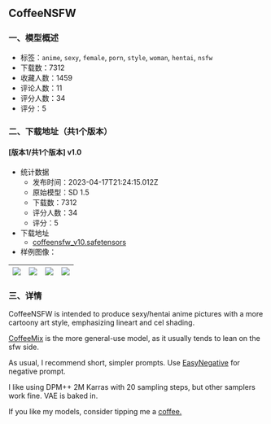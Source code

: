 ## CoffeeNSFW
### 一、模型概述

- 标签：`anime`, `sexy`, `female`, `porn`, `style`, `woman`, `hentai`, `nsfw`
- 下载数：7312
- 收藏人数：1459
- 评论人数：11
- 评分人数：34
- 评分：5

### 二、下载地址（共1个版本）

#### [版本1/共1个版本] v1.0

- 统计数据
  - 发布时间：2023-04-17T21:24:15.012Z
  - 原始模型：SD 1.5
  - 下载数：7312
  - 评分人数：34
  - 评分：5
- 下载地址
  - [coffeensfw_v10.safetensors](https://civitai.com/api/download/models/48423)
- 样例图像：

| <img src="https://image.civitai.com/xG1nkqKTMzGDvpLrqFT7WA/d5cd88f1-9525-4788-c8c5-cbaef25ce100/width=450/520388.jpeg" /> | <img src="https://image.civitai.com/xG1nkqKTMzGDvpLrqFT7WA/d300319e-acbf-446b-3606-5f6ce4dfd400/width=450/520308.jpeg" /> | <img src="https://image.civitai.com/xG1nkqKTMzGDvpLrqFT7WA/371e8ab7-321a-4fb8-0c53-bea514806100/width=450/520297.jpeg" /> | <img src="https://image.civitai.com/xG1nkqKTMzGDvpLrqFT7WA/8b0aec88-5528-4d75-9a7c-e77d3c2dd500/width=450/520318.jpeg" /> |
| ---- | ---- | ---- | ---- |


### 三、详情
<p>CoffeeNSFW is intended to produce sexy/hentai anime pictures with a more cartoony art style, emphasizing lineart and cel shading.</p><p><a rel="ugc" href="https://civitai.com/models/40630/coffeemix">CoffeeMix</a> is the more general-use model, as it usually tends to lean on the sfw side.</p><p>As usual, I recommend short, simpler prompts. Use <a rel="ugc" href="https://civitai.com/models/7808/easynegative">EasyNegative</a> for negative prompt.</p><p>I like using DPM++ 2M Karras with 20 sampling steps, but other samplers work fine. VAE is baked in.</p><p>If you like my models, consider tipping me a <a target="_blank" rel="ugc" href="https://ko-fi.com/coffeecoffeeai">coffee.</a></p>